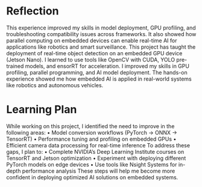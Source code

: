 # Reflection
This experience improved my skills in model deployment, GPU profiling, and troubleshooting compatibility issues across frameworks. It also showed how parallel computing on embedded devices can enable real-time AI for applications like robotics and smart surveillance.
This project has taught the deployment of real-time object detection on an embedded GPU device (Jetson Nano). I learned to use tools like OpenCV with CUDA, YOLO pre-trained models, and ensorRT for acceleration. I improved my skills in GPU profiling, parallel programming, and AI model deployment. The hands-on experience showed me how embedded AI is applied in real-world systems like robotics and autonomous vehicles.
# Learning Plan
While working on this project, I identified the need to improve in the following areas:
•	Model conversion workflows (PyTorch → ONNX → TensorRT)
•	Performance tuning and profiling on embedded GPUs
•	Efficient camera data processing for real-time inference
To address these gaps, I plan to:
•	Complete NVIDIA’s Deep Learning Institute courses on TensorRT and Jetson optimization
•	Experiment with deploying different PyTorch models on edge devices
•	Use tools like Nsight Systems for in-depth performance analysis
These steps will help me become more confident in deploying optimized AI solutions on embedded systems.


